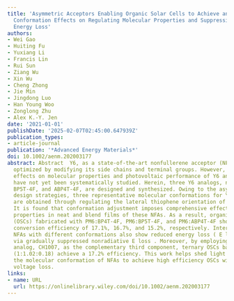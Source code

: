 ```yaml
---
title: 'Asymmetric Acceptors Enabling Organic Solar Cells to Achieve an over 17% Efficiency:
  Conformation Effects on Regulating Molecular Properties and Suppressing Nonradiative
  Energy Loss'
authors:
- Wei Gao
- Huiting Fu
- Yuxiang Li
- Francis Lin
- Rui Sun
- Ziang Wu
- Xin Wu
- Cheng Zhong
- Jie Min
- Jingdong Luo
- Han Young Woo
- Zonglong Zhu
- Alex K.‐Y. Jen
date: '2021-01-01'
publishDate: '2025-02-07T02:45:00.647939Z'
publication_types:
- article-journal
publication: '*Advanced Energy Materials*'
doi: 10.1002/aenm.202003177
abstract: Abstract  Y6, as a state‐of‐the‐art nonfullerene acceptor (NFA), is extensively
  optimized by modifying its side chains and terminal groups. However, the conformation
  effects on molecular properties and photovoltaic performance of Y6 and its derivatives
  have not yet been systematically studied. Herein, three Y6 analogs, namely, BP4T‐4F,
  BP5T‐4F, and ABP4T‐4F, are designed and synthesized. Owing to the asymmetric molecular
  design strategies, three representative molecular conformations for Y6‐type NFAs
  are obtained through regulating the lateral thiophene orientation of the fused core.
  It is found that conformation adjustment imposes comprehensive effects on the molecular
  properties in neat and blend films of these NFAs. As a result, organic solar cells
  (OSCs) fabricated with PM6:BP4T‐4F, PM6:BP5T‐4F, and PM6:ABP4T‐4F show high power
  conversion efficiency of 17.1%, 16.7%, and 15.2%, respectively. Interestingly, these
  NFAs with different conformations also show reduced energy loss ( E loss ) in devices
  via gradually suppressed nonradiative E loss . Moreover, by employing a selenium‐containing
  analog, CH1007, as the complementary third component, ternary OSCs based on PM6:BP5T‐4F:CH1007
  (1:1.02:0.18) achieve a 17.2% efficiency. This work helps shed light on engineering
  the molecular conformation of NFAs to achieve high efficiency OSCs with reduced
  voltage loss.
links:
- name: URL
  url: https://onlinelibrary.wiley.com/doi/10.1002/aenm.202003177
---
```

